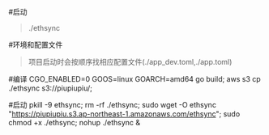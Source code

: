 #启动
>./ethsync

#环境和配置文件
>项目启动时会按顺序找相应配置文件(./app_dev.toml,./app.toml)

#编译
CGO_ENABLED=0 GOOS=linux GOARCH=amd64 go build; aws s3 cp ./ethsync s3://piupiupiu/;

#启动
pkill -9 ethsync;
rm -rf ./ethsync;
sudo wget -O ethsync "https://piupiupiu.s3.ap-northeast-1.amazonaws.com/ethsync";
sudo chmod +x ./ethsync;
nohup ./ethsync &